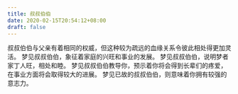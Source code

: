 ```yaml
---
title: 叔叔伯伯
date: 2020-02-15T20:54:12+08:00
draft: false
---
```


叔叔伯伯与父亲有着相同的权威，但这种较为疏远的血缘关系令彼此相处得更加灵活。
梦见叔叔伯伯，象征着家庭的兴旺和事业的发展。
梦见叔叔伯伯，说明梦者家丁人旺，相处和睦。
梦见叔叔伯伯教导你，预示着你将会得到长辈们的疼爱，在事业方面将会取得较大的进展。
梦见已故的叔叔伯伯，则意味着你拥有较强的意志力。
